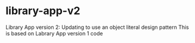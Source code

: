 # library-app-v2
Library App version 2: Updating to use an object literal design pattern
This is based on Labrary App version 1 code